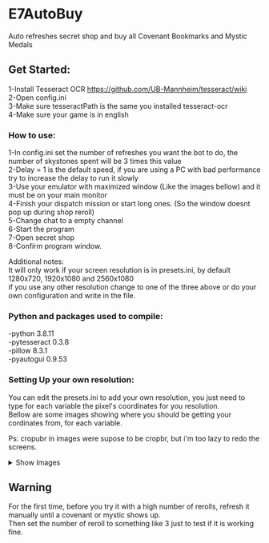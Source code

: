 # E7AutoBuy

Auto refreshes secret shop and buy all Covenant Bookmarks and Mystic Medals  
  
## Get Started:  
1-Install Tesseract OCR https://github.com/UB-Mannheim/tesseract/wiki  
2-Open config.ini  
3-Make sure tesseractPath is the same you installed tesseract-ocr  
4-Make sure your game is in english  
  
### How to use:  
1-In config.ini set the number of refreshes you want the bot to do, the number of skystones spent will be 3 times this value  
2-Delay = 1 is the default speed, if you are using a PC with bad performance try to increase the delay to run it slowly  
3-Use your emulator with maximized window (Like the images bellow) and it must be on your main monitor  
4-Finish your dispatch mission or start long ones. (So the window doesnt pop up during shop reroll)  
5-Change chat to a empty channel  
6-Start the program  
7-Open secret shop  
8-Confirm program window.  
  
Additional notes:  
It will only work if your screen resolution is in presets.ini, by default 1280x720, 1920x1080 and 2560x1080  
if you use any other resolution change to one of the three above or do your own configuration and write in the file.  
  
### Python and packages used to compile:  
-python 3.8.11  
-pytesseract 0.3.8  
-pillow 8.3.1  
-pyautogui 0.9.53  
  
 ### Setting Up your own resolution:  
 You can edit the presets.ini to add your own resolution, you just need to type for each variable the pixel's coordinates for you resolution.  
 Bellow are some images showing where you should be getting your cordinates from, for each variable.  
 
 Ps: cropubr in images were supose to be cropbr, but i'm too lazy to redo the screens.  
   
 <details><summary>Show Images</summary>  
  
Open up each image to see better the marked pixel  

![1](https://user-images.githubusercontent.com/54269537/131053834-5c2f2efb-09cc-44f0-8692-d1758e5252b7.png)  
  
![2](https://user-images.githubusercontent.com/54269537/131054917-0ba0246b-ad83-4f32-ad44-b41c0cd866a5.png)  
  
![3](https://user-images.githubusercontent.com/54269537/131054932-3c4f4c5e-1f61-4b22-80b9-d96fa14c02ad.png)  
   
![4](https://user-images.githubusercontent.com/54269537/131054955-8722a72b-cfa0-4246-92e9-0cc37cbd1db9.png)

</details>  
  
## Warning  
For the first time, before you try it with a high number of rerolls, refresh it manually until a covenant or mystic shows up.  
Then set the number of reroll to something like 3 just to test if it is working fine.
